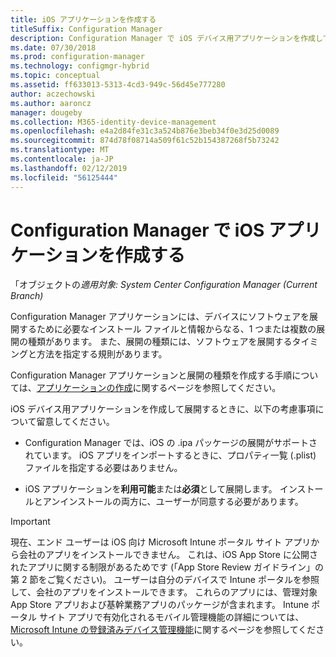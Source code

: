 ```yaml
---
title: iOS アプリケーションを作成する
titleSuffix: Configuration Manager
description: Configuration Manager で iOS デバイス用アプリケーションを作成して展開する方法。
ms.date: 07/30/2018
ms.prod: configuration-manager
ms.technology: configmgr-hybrid
ms.topic: conceptual
ms.assetid: ff633013-5313-4cd3-949c-56d45e777280
author: aczechowski
ms.author: aaroncz
manager: dougeby
ms.collection: M365-identity-device-management
ms.openlocfilehash: e4a2d84fe31c3a524b876e3beb34f0e3d25d0089
ms.sourcegitcommit: 874d78f08714a509f61c52b154387268f5b73242
ms.translationtype: MT
ms.contentlocale: ja-JP
ms.lasthandoff: 02/12/2019
ms.locfileid: "56125444"
---
```

# <a name="create-ios-applications-in-configuration-manager"></a>Configuration Manager で iOS アプリケーションを作成する

「オブジェクトの*適用対象: System Center Configuration Manager (Current Branch)*

Configuration Manager アプリケーションには、デバイスにソフトウェアを展開するために必要なインストール ファイルと情報からなる、1 つまたは複数の展開の種類があります。 また、展開の種類には、ソフトウェアを展開するタイミングと方法を指定する規則があります。  

Configuration Manager アプリケーションと展開の種類を作成する手順については、[アプリケーションの作成](/sccm/apps/deploy-use/create-applications#bkmk_create)に関するページを参照してください。 

iOS デバイス用アプリケーションを作成して展開するときに、以下の考慮事項について留意してください。  

- Configuration Manager では、iOS の .ipa パッケージの展開がサポートされています。 iOS アプリをインポートするときに、プロパティ一覧 (.plist) ファイルを指定する必要はありません。 

- iOS アプリケーションを**利用可能**または**必須**として展開します。 インストールとアンインストールの両方に、ユーザーが同意する必要があります。

> [!IMPORTANT]  
>  現在、エンド ユーザーは iOS 向け Microsoft Intune ポータル サイト アプリから会社のアプリをインストールできません。 これは、iOS App Store に公開されたアプリに関する制限があるためです  (「App Store Review ガイドライン」の第 2 節をご覧ください)。 ユーザーは自分のデバイスで Intune ポータルを参照して、会社のアプリをインストールできます。 これらのアプリには、管理対象 App Store アプリおよび基幹業務アプリのパッケージが含まれます。 Intune ポータル サイト アプリで有効化されるモバイル管理機能の詳細については、[Microsoft Intune の登録済みデバイス管理機能](https://docs.microsoft.com/intune/device-enrollment)に関するページを参照してください。  
